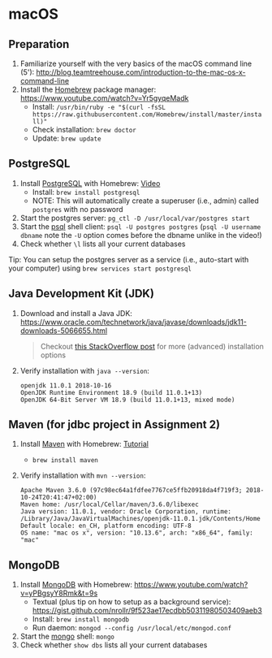 # macOS

## Preparation

1. Familiarize yourself with the very basics of the macOS command line (5'): http://blog.teamtreehouse.com/introduction-to-the-mac-os-x-command-line
2. Install the [Homebrew](https://brew.sh) package manager: https://www.youtube.com/watch?v=Yr5gyqeMadk
    * Install: `/usr/bin/ruby -e "$(curl -fsSL https://raw.githubusercontent.com/Homebrew/install/master/install)"`
    * Check installation: `brew doctor`
    * Update: `brew update`

## PostgreSQL

1. Install [PostgreSQL](https://www.postgresql.org/) with Homebrew: [Video](https://www.youtube.com/watch?v=IbVPbF7HTL4&t=9s)
      * Install: `brew install postgresql`
      * NOTE: This will automatically create a superuser (i.e., admin) called `postgres` with no password
2. Start the postgres server: `pg_ctl -D /usr/local/var/postgres start`
3. Start the [psql](https://www.postgresql.org/docs/current/static/app-psql.html) shell client: `psql -U postgres postgres` (`psql -U username dbname` note the `-U` option comes before the dbname unlike in the video!)
4. Check whether `\l` lists all your current databases

Tip: You can setup the postgres server as a service (i.e., auto-start with your computer) using `brew services start postgresql`

## Java Development Kit (JDK)

1. Download and install a Java JDK: https://www.oracle.com/technetwork/java/javase/downloads/jdk11-downloads-5066655.html

    > Checkout [this StackOverflow post](https://stackoverflow.com/a/52524114/6875981) for more (advanced) installation options

2. Verify installation with `java --version`:

    ```none
    openjdk 11.0.1 2018-10-16
    OpenJDK Runtime Environment 18.9 (build 11.0.1+13)
    OpenJDK 64-Bit Server VM 18.9 (build 11.0.1+13, mixed mode)
    ```

## Maven (for jdbc project in Assignment 2)

1. Install [Maven](https://maven.apache.org/index.html) with Homebrew: [Tutorial](https://github.com/rajivkanaujia/alphaworks/wiki/Installing-Maven)
    * `brew install maven`
2. Verify installation with `mvn --version`:

    ```none
    Apache Maven 3.6.0 (97c98ec64a1fdfee7767ce5ffb20918da4f719f3; 2018-10-24T20:41:47+02:00)
    Maven home: /usr/local/Cellar/maven/3.6.0/libexec
    Java version: 11.0.1, vendor: Oracle Corporation, runtime: /Library/Java/JavaVirtualMachines/openjdk-11.0.1.jdk/Contents/Home
    Default locale: en_CH, platform encoding: UTF-8
    OS name: "mac os x", version: "10.13.6", arch: "x86_64", family: "mac"
    ```

## MongoDB

1. Install [MongoDB](https://www.mongodb.com/) with Homebrew: https://www.youtube.com/watch?v=yPBgsyY8Rmk&t=9s
    * Textual (plus tip on how to setup as a background service): https://gist.github.com/nrollr/9f523ae17ecdbb50311980503409aeb3
    * Install: `brew install mongodb`
    * Run daemon: `mongod --config /usr/local/etc/mongod.conf`
2. Start the [mongo](https://docs.mongodb.com/manual/mongo/) shell: `mongo`
3. Check whether `show dbs` lists all your current databases
